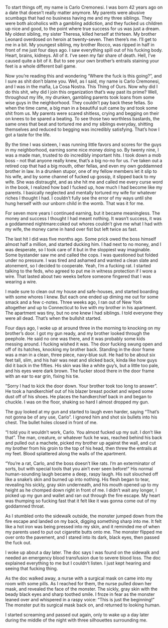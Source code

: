 To start things off, my name is Carlo Cremonesi. I was born 42 years ago on a date that doesn’t really matter anymore. My parents were abusive scumbags that had no business having me and my three siblings. They were both alcoholics with a gambling addiction, and they  fucked us children up nice and good, to the point where true success for us was just a dream. My oldest sibling, my sister Theresa, killed herself at thirteen. My brother Leonard overdosed on heroin at twenty-seven. Then there’s me. I’ll get to me in a bit. My youngest sibling, my brother Rocco, was ripped in half in front of me just four days ago. I saw everything spill out of his fucking body. Heart, brains, kidneys. All of it. I’ve seen my fair share of death. Hell, I’ve caused quite a bit of it. But to see your own brother’s entrails staining your feet is a whole different ball game. 

Now you’re reading this and wondering “Where the fuck is this going?”, and I sure as shit don’t blame you. Well, as I said, my name is Carlo Cremonesi, and I was in the mafia, La Cosa Nostra. This Thing of Ours. Now why did I do this shit, why did I join this organization that’s way past its prime? Well,  throughout my life, my drunken, gambling parents took loans from some wise guys in the neighborhood. They couldn’t pay back these fellas. So when the time came, a big man in a beautiful suit came by and took some shit from us. My parents were scared shitless, crying and begging on their on knees to be spared a beating. To see those two worthless bastards, the same ones that beat and tortured me and my siblings everyday, shitting themselves and reduced to begging was incredibly satisfying. That’s how I got a taste for the life. 

By the time I was sixteen, I was running little favors and scores for the guys in my neighborhood, earning some nice money doing so. By twenty nine, I was a made man, trusted to do incredibly important hits. I took down a mob boss - not that anyone really knew, that’s a big no-no for us. I’ve taken out a retired cop that had a big mouth, other fellas, and even my own goddamned brother in law. In a drunken stupor, one of my fellow members let it slip to his wife, and by some channel of fucked up gossip, it slipped back to my wife. She was distraught, and as she hit me and called me every curse word in the book, I realized how bad I fucked up, how much I had become like my parents. I basically neglected and mentally tortured my wife for whatever riches I thought I had. I couldn’t fully see the error of my ways until she hung herself with our unborn child in the womb. That was it for me. 

For seven more years I continued earning, but it became meaningless. The money and success I thought I had meant nothing. It wasn’t success, it was a goddamned nightmare:coked out whores couldn’t give me what I had with my wife, the money came in hand over fist but left twice as fast. 

The last hit I did was five months ago. Some prick owed the boss himself almost half a million, and started ducking him. I had next to no money, and I was desperate, so I took care of it but in the sloppiest way imaginable. Some bystander saw me and called the cops. I was questioned but folded under no pressure. I was tired and ashamed and wanted a clean slate and atonement, so I decided to cooperate. Yeah, I’m a fucking rat. I started talking to the feds, who agreed to put me in witness protection if I wore a wire. That lasted about two weeks before someone fingered that I was wearing a wire. 

I made sure to clean out my house and safe-houses, and started boarding with some whores I knew. But each one ended up diming me out for some smack and a few c-notes. Three weeks ago, I ran out of New York altogether and up to Connecticut to live with my brother in his apartment. The apartment was tiny, but no one knew I had siblings. I told everyone they were all dead. That’s when the bullshit started. 

Four days ago, I  woke up at around three in the morning to knocking on my brother’s door. I got my gun ready, and my brother looked through the peephole. He said no one was there, and it was probably some kids messing around. I fucking wished it was. The door fucking swung open and off of its hatches, knocking my brother back. Standing in the door frame was a man in a clean, three piece, navy-blue suit. He had to be about six feet tall, slim, and his hair was neat and slicked back, kinda like how guys did it back in the fifties. His skin was like a white guy’s, but a little too pale, and his eyes were dark brown. The fucker stood there in the door frame with an ear to ear grin, fixing his tie. 

“Sorry I had to kick the door down. Your brother took too long to answer”. He took a handkerchief out of his blazer breast pocket and wiped some dust off of his shoes. He places the handkerchief back in and began to chuckle. I was on the floor, shaking so hard I almost dropped my gun. 

The guy looked at my gun and started to laugh even harder, saying “That’s not gonna be of any use, Carlo”. I ignored him and shot six bullets into his chest. The bullet holes closed in front of me. 

“I told you it wouldn’t work, Carlo. You almost fucked up my suit. I don’t like that”. The man, creature, or whatever fuck he was, reached behind his back and pulled out a machete, picked my brother up against the wall, and cut my brother from his groin to the top of his head, then threw the entrails at my feet. Blood splattered along the walls of the apartment. 

“You’re a rat, Carlo, and the boss doesn’t like rats. I’m an exterminator of sorts, but with special tools that you ain’t ever seen before!” His normal human-sounding laugh became a deep, raspy laugh. His suit slouched off like a snake’s skin and burned up into nothing. His flesh began to tear, revealing his sickly, gray skin underneath, and his mouth opened up to my height as he chomped down right in front of me. I didn’t wait any longer, I picked up my gun and wallet and ran out through the fire escape. My heart was thumping so fucking fast that it felt like it was gonna come out of my goddamned throat. 

As I stumbled onto the sidewalk outside, the monster jumped down from the fire escape and landed on my back, digging something sharp into me. It felt like a hot iron was being pressed into my skin, and it reminded me of when my parents used to put out cigarette butts onto me. The monster flipped me over onto the pavement, and I stared into its dark, black eyes, then passed the fuck out. 

I woke up about a day later. The doc says I was found on the sidewalk and needed an emergency blood transfusion due to severe blood loss. The doc explained everything to me but I couldn’t listen. I just kept hearing and seeing that fucking thing. 

As the doc walked away, a nurse with a surgical mask on came into my room with some pills. As I reached for them, the nurse pulled down her mask, and revealed the face of the monster. The sickly, gray skin with the beady black eyes and sharp toothed smile. I froze in fear as the monster leaned over and whispered in a raspy voice: “This is just the beginning!” The monster put its surgical mask back on, and returned to looking human. 

I started screaming and passed out again, only to wake up a day later during the middle of the night with three silhouettes surrounding me. 